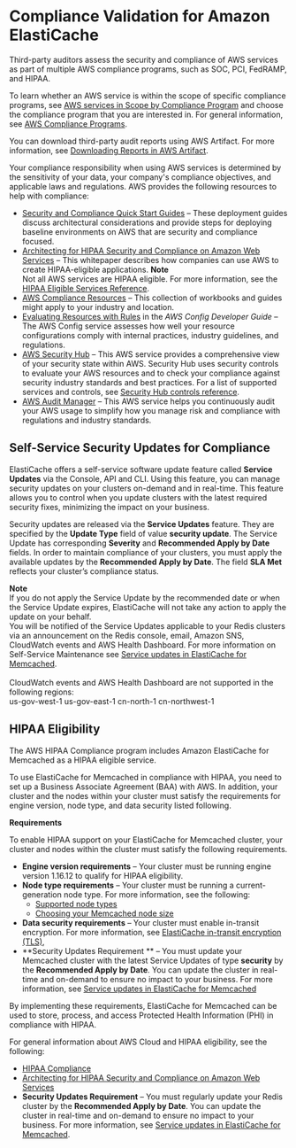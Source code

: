 # Compliance Validation for Amazon ElastiCache<a name="memcached-compliance"></a>

Third\-party auditors assess the security and compliance of AWS services as part of multiple AWS compliance programs, such as SOC, PCI, FedRAMP, and HIPAA\.

To learn whether an AWS service is within the scope of specific compliance programs, see [AWS services in Scope by Compliance Program](http://aws.amazon.com/compliance/services-in-scope/) and choose the compliance program that you are interested in\. For general information, see [AWS Compliance Programs](http://aws.amazon.com/compliance/programs/)\.

You can download third\-party audit reports using AWS Artifact\. For more information, see [Downloading Reports in AWS Artifact](https://docs.aws.amazon.com/artifact/latest/ug/downloading-documents.html)\.

Your compliance responsibility when using AWS services is determined by the sensitivity of your data, your company's compliance objectives, and applicable laws and regulations\. AWS provides the following resources to help with compliance:
+ [Security and Compliance Quick Start Guides](http://aws.amazon.com/quickstart/?awsf.quickstart-homepage-filter=categories%23security-identity-compliance) – These deployment guides discuss architectural considerations and provide steps for deploying baseline environments on AWS that are security and compliance focused\.
+ [Architecting for HIPAA Security and Compliance on Amazon Web Services](https://docs.aws.amazon.com/whitepapers/latest/architecting-hipaa-security-and-compliance-on-aws/welcome.html) – This whitepaper describes how companies can use AWS to create HIPAA\-eligible applications\.
**Note**  
Not all AWS services are HIPAA eligible\. For more information, see the [HIPAA Eligible Services Reference](https://aws.amazon.com/compliance/hipaa-eligible-services-reference/)\.
+ [AWS Compliance Resources](http://aws.amazon.com/compliance/resources/) – This collection of workbooks and guides might apply to your industry and location\.
+ [Evaluating Resources with Rules](https://docs.aws.amazon.com/config/latest/developerguide/evaluate-config.html) in the *AWS Config Developer Guide* – The AWS Config service assesses how well your resource configurations comply with internal practices, industry guidelines, and regulations\.
+ [AWS Security Hub](https://docs.aws.amazon.com/securityhub/latest/userguide/what-is-securityhub.html) – This AWS service provides a comprehensive view of your security state within AWS\. Security Hub uses security controls to evaluate your AWS resources and to check your compliance against security industry standards and best practices\. For a list of supported services and controls, see [Security Hub controls reference](https://docs.aws.amazon.com/securityhub/latest/userguide/securityhub-controls-reference.html)\.
+ [AWS Audit Manager](https://docs.aws.amazon.com/audit-manager/latest/userguide/what-is.html) – This AWS service helps you continuously audit your AWS usage to simplify how you manage risk and compliance with regulations and industry standards\.

## Self\-Service Security Updates for Compliance<a name="elasticache-compliance-self-service-memcached"></a>

ElastiCache offers a self\-service software update feature called **Service Updates** via the Console, API and CLI\. Using this feature, you can manage security updates on your clusters on\-demand and in real\-time\. This feature allows you to control when you update clusters with the latest required security fixes, minimizing the impact on your business\.

Security updates are released via the **Service Updates** feature\. They are specified by the **Update Type** field of value **security update**\. The Service Update has corresponding **Severity** and **Recommended Apply by Date** fields\. In order to maintain compliance of your clusters, you must apply the available updates by the **Recommended Apply by Date**\. The field **SLA Met** reflects your cluster’s compliance status\. 

**Note**  
If you do not apply the Service Update by the recommended date or when the Service Update expires, ElastiCache will not take any action to apply the update on your behalf\.  
You will be notified of the Service Updates applicable to your Redis clusters via an announcement on the Redis console, email, Amazon SNS, CloudWatch events and AWS Health Dashboard\. For more information on Self\-Service Maintenance see [Service updates in ElastiCache for Memcached](Self-Service-Updates.md)\.   
   
CloudWatch events and AWS Health Dashboard are not supported in the following regions:  
us\-gov\-west\-1 
us\-gov\-east\-1
cn\-north\-1
cn\-northwest\-1

## HIPAA Eligibility<a name="elasticache-compliance-hipaa-memcached"></a>

The AWS HIPAA Compliance program includes Amazon ElastiCache for Memcached as a HIPAA eligible service\.

To use ElastiCache for Memcached in compliance with HIPAA, you need to set up a Business Associate Agreement \(BAA\) with AWS\. In addition, your cluster and the nodes within your cluster must satisfy the requirements for engine version, node type, and data security listed following\.

**Requirements**

To enable HIPAA support on your ElastiCache for Memcached cluster, your cluster and nodes within the cluster must satisfy the following requirements\.
+ **Engine version requirements** – Your cluster must be running engine version 1\.16\.12 to qualify for HIPAA eligibility\.
+ **Node type requirements** – Your cluster must be running a current\-generation node type\. For more information, see the following:
  + [Supported node types](CacheNodes.SupportedTypes.md)
  + [Choosing your Memcached node size](nodes-select-size.md#CacheNodes.SelectSize)
+ **Data security requirements** – Your cluster must enable in\-transit encryption\. For more information, see [ElastiCache in\-transit encryption \(TLS\)](in-transit-encryption-mc.md),
+ **Security Updates Requirement ** – You must update your Memcached cluster with the latest Service Updates of type **security** by the **Recommended Apply by Date**\. You can update the cluster in real\-time and on\-demand to ensure no impact to your business\. For more information, see [Service updates in ElastiCache for Memcached](Self-Service-Updates.md)

By implementing these requirements, ElastiCache for Memcached can be used to store, process, and access Protected Health Information \(PHI\) in compliance with HIPAA\. 

For general information about AWS Cloud and HIPAA eligibility, see the following:
+ [HIPAA Compliance](https://aws.amazon.com/compliance/hipaa-compliance/)
+ [Architecting for HIPAA Security and Compliance on Amazon Web Services](https://d0.awsstatic.com/whitepapers/compliance/AWS_HIPAA_Compliance_Whitepaper.pdf)
+ **Security Updates Requirement** – You must regularly update your Redis cluster by the **Recommended Apply by Date**\. You can update the cluster in real\-time and on\-demand to ensure no impact to your business\. For more information, see [Service updates in ElastiCache for Memcached](Self-Service-Updates.md)\.